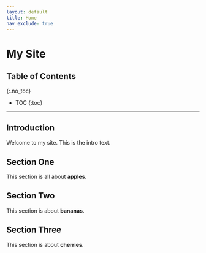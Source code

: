 ```yaml
---
layout: default
title: Home
nav_exclude: true
---
```


# My Site

## Table of Contents
{:.no_toc}

- TOC
{:toc}

---

## Introduction
Welcome to my site. This is the intro text.

## Section One
This section is all about **apples**.

## Section Two
This section is about **bananas**.

## Section Three
This section is about **cherries**.